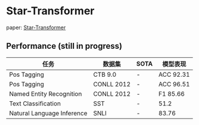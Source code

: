 # Star-Transformer
paper: [Star-Transformer](https://arxiv.org/abs/1902.09113)
## Performance (still in progress)
|任务| 数据集 | SOTA | 模型表现 |
|------|------| ------| ------|
|Pos Tagging|CTB 9.0|-|ACC 92.31|
|Pos Tagging|CONLL 2012|-|ACC 96.51|
|Named Entity Recognition|CONLL 2012|-|F1 85.66|
|Text Classification|SST|-|51.2|
|Natural Language Inference|SNLI|-|83.76|

